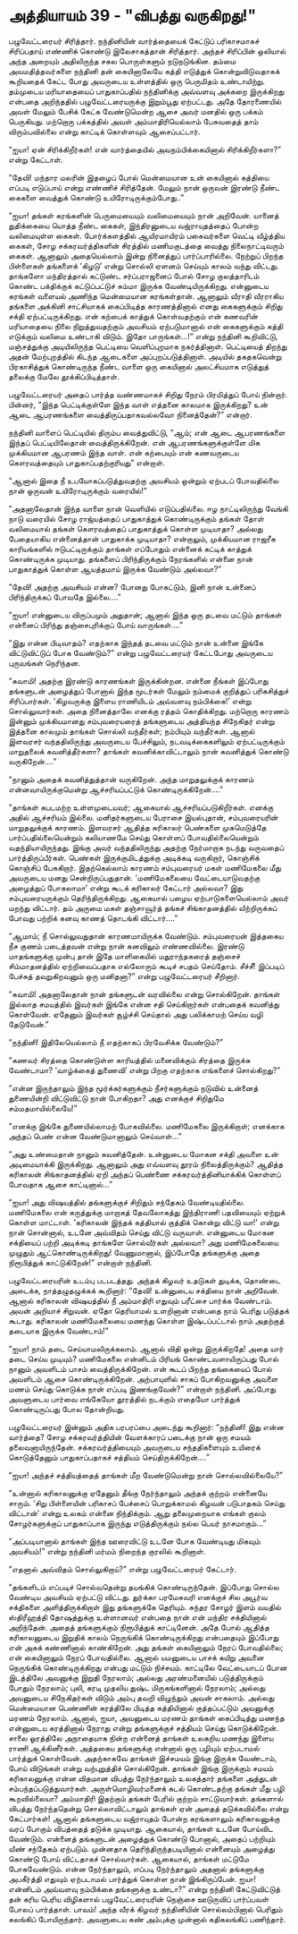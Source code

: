 # அத்தியாயம் 39 - "விபத்து வருகிறது!"

பழுவேட்டரையர் சிரித்தார். நந்தினியின் வார்த்தையைக் கேட்டுப் பரிகாசமாகச் சிரிப்பதாய் எண்ணிக் கொண்டு இலேசாகத்தான் சிரித்தார். அந்தச் சிரிப்பின் ஒலியால் அந்த அறையும் அதிலிருந்த சகல பொருள்களும் நடுநடுங்கின. தம்மை அவமதித்தவர்களை நந்தினி தன் கையினாலேயே கத்தி எடுத்துக் கொன்றுவிடுவதாகக் கூறியதைக் கேட்ட போது அவருடைய உள்ளத்தில் ஒரு பெருமிதம் உண்டாயிற்று. தம்முடைய மரியாதையைப் பாதுகாப்பதில் நந்தினிக்கு அவ்வளவு அக்கறை இருக்கிறது என்பதை அறிந்ததில் பழுவேட்டரையருக்கு இறும்பூது ஏற்பட்டது. அதே தோரணையில் அவள் மேலும் பேசிக் கேட்க வேண்டுமென்ற ஆசை அவர் மனதில் ஒரு பக்கம் பெருகியது. மற்றொரு பக்கத்தில் அவள் அம்மாதிரியெல்லாம் பேசுவதைத் தாம் விரும்பவில்லை என்று காட்டிக் கொள்ளவும் ஆசைப்பட்டார்.

&#8220;ஐயா! ஏன் சிரிக்கிறீர்கள்! என் வார்த்தையில் அவநம்பிக்கையினால் சிரிக்கிறீர்களா?&#8221; என்று கேட்டாள்.

&#8220;தேவி! மந்தார மலரின் இதழைப் போல் மென்மையான உன் கையினால் கத்தியை எப்படி எடுப்பாய் என்று எண்ணிச் சிரித்தேன். மேலும் நான் ஒருவன் இரண்டு நீண்ட கைகளை வைத்துக் கொண்டு உயிரோடிருக்கும்போது..&#8221;

&#8220;ஐயா! தங்கள் கரங்களின் பெருமையையும் வலிமையையும் நான் அறிவேன். யானைத் துதிக்கையை யொத்த நீண்ட கைகள், இந்திரனுடைய வஜ்ராயுதத்தைப் போன்ற வலிமையுள்ள கைகள். போர்க்களத்தில் ஆயிரமாயிரம் பகைவர்களை வெட்டி வீழ்த்திய கைகள், சோழ சக்கரவர்த்திகளின் சிரத்தில் மணிமகுடத்தை வைத்து நிலைநாட்டிவரும் கைகள். ஆனாலும் அதையெல்லாம் இன்று நினைத்துப் பார்ப்பாரில்லை. நேற்றுப் பிறந்த பிள்ளைகள் தங்களைக் &#8216;கிழடு&#8217; என்று சொல்லி ஏளனம் செய்யும் காலம் வந்து விட்டது. தாங்களோ மந்திரத்தால் கட்டுண்ட சர்ப்பராஜனைப் போல் சோழ குலத்தாரிடம் கொண்ட பக்திக்குக் கட்டுப்பட்டுச் சும்மா இருக்க வேண்டியிருக்கிறது. என்னுடைய கரங்கள் வளையல் அணிந்த மென்மையான கரங்கள்தான். ஆனாலும் வீராதி வீரராகிய தங்களை அக்கினி சாட்சியாகக் கைப்பிடித்த காரணத்தினால் எனது கைகளுக்கும் சிறிது சக்தி ஏற்பட்டிருக்கிறது. என் கற்பைக் காத்துக் கொள்வதற்கும் என் கணவரின் மரியாதையை நிலை நிறுத்துவதற்கும் அவசியம் ஏற்படுமானால் என் கைகளுக்கும் கத்தி எடுக்கும் வலிமை உண்டாகி விடும். இதோ பாருங்கள்&#8230;!&#8221; என்று நந்தினி கூறிவிட்டு, மஞ்சத்துக்கு அடியிலிருந்த பெட்டியை வெளிப்புறமாக நகர்த்தினாள். பெட்டியைத் திறந்து அதன் மேற்புறத்தில் கிடந்த ஆடைகளை அப்புறப்படுத்தினாள். அடியில் தகதகவென்று பிரகாசித்துக் கொண்டிருந்த நீண்ட வாளை ஒரு கையினால் அலட்சியமாக எடுத்துத் தலைக்கு மேலே தூக்கிப்பிடித்தாள்.

பழுவேட்டரையர் அதைப் பார்த்த வண்ணமாகச் சிறிது நேரம் பிரமித்துப் போய் நின்றார். பின்னர், &#8220;இந்த பெட்டிக்குள்ளே இந்த வாள் எத்தனை காலமாக இருக்கிறது? உன் ஆடை ஆபரணங்களை வைத்திருப்பதாகவல்லவோ நினைத்தேன்?&#8221; என்றார்.

நந்தினி வாளைப் பெட்டியில் திரும்ப வைத்துவிட்டு, &#8220;ஆம்; என் ஆடை ஆபரணங்களை இந்தப் பெட்டியிலேதான் வைத்திருக்கிறேன். என் ஆபரணங்களுக்குள்ளே மிக முக்கியமான ஆபரணம் இந்த வாள். என் கற்பையும் என் கணவருடைய கௌரவத்தையும் பாதுகாப்பதற்குரியது&#8221; என்றாள்.

&#8220;ஆனால் இதை நீ உபயோகப்படுத்துவதற்கு அவசியம் ஒன்றும் ஏற்படப் போவதில்லை நான் ஒருவன் உயிரோடிருக்கும் வரையில்!&#8221;

&#8220;அதனாலேதான் இந்த வாளை நான் வெளியில் எடுப்பதில்லை. ஈழ நாட்டிலிருந்து வேங்கி நாடு வரையில் சோழ ராஜ்யத்தைப் பாதுகாத்துக் கொண்டிருக்கும் தங்கள் தோள் வலிமையால் தங்கள் கௌரவத்தைப் பாதுகாத்துக் கொள்ள முடியாதா? அல்லது பேதையாகிய என்னைத்தான் பாதுகாக்க முடியாதா? என்றாலும், முக்கியமான ராஜரீக காரியங்களில் ஈடுபட்டிருக்கும் தாங்கள் எப்போதும் என்னைக் கட்டிக் காத்துக் கொண்டிருக்க முடியாது. தங்களைப் பிரிந்திருக்கும் நேரங்களில் என்னை நான் பாதுகாத்துக் கொள்ள ஆயத்தமாய் இருக்க வேண்டும் அல்லவா?&#8221;

&#8220;தேவி! அதற்கு அவசியம் என்ன? போனது போகட்டும், இனி நான் உன்னைப் பிரிந்திருக்கப் போவதே இல்லை&#8230;.&#8221;

&#8220;ஐயா! என்னுடைய விருப்பமும் அதுதான்; ஆனால் இந்த ஒரு தடவை மட்டும் தாங்கள் என்னைப் பிரிந்து தஞ்சைபுரிக்குப் போய் வாருங்கள்&#8230;.&#8221;

&#8220;இது என்ன பிடிவாதம்? எதற்காக இந்தத் தடவை மட்டும் நான் உன்னை இங்கே விட்டுவிட்டுப் போக வேண்டும்?&#8221; என்று பழுவேட்டரையர் கேட்டபோது அவருடைய புருவங்கள் நெரிந்தன.

&#8220;சுவாமி! அதற்கு இரண்டு காரணங்கள் இருக்கின்றன. என்னை நீங்கள் இப்போது தங்களுடன் அழைத்துப் போனால் இந்த மூடர்கள் மேலும் நம்மைக் குறித்துப் பரிகசித்துச் சிரிப்பார்கள். &#8216;கிழவருக்கு இளைய ராணியிடம் அவ்வளவு நம்பிக்கை!&#8217; என்று சொல்லுவார்கள். அதை நினைத்தாலே எனக்கு ரத்தம் கொதிக்கிறது. மற்றொரு காரணம் இன்னும் முக்கியமானது சம்புவரையரைத் தங்களுடைய அத்தியந்த சிநேகிதர் என்று இத்தனை காலமும் தாங்கள் சொல்லி வந்தீர்கள்; நம்பியும் வந்தீர்கள். ஆனால் இளவரசர் வந்ததிலிருந்து அவருடைய பேச்சிலும், நடவடிக்கைகளிலும் ஏற்பட்டிருக்கும் மாறுதலைக் கவனித்தீர்களா? தாங்கள் கவனிக்காவிட்டாலும் நான் கவனித்துக் கொண்டு வருகிறேன்&#8230;.&#8221;

&#8220;நானும் அதைக் கவனித்துத்தான் வருகிறேன். அந்த மாறுதலுக்குக் காரணம் என்னவாயிருக்குமென்று ஆச்சரியப்பட்டுக் கொண்டிருக்கிறேன்&#8230;.&#8221;

&#8220;தாங்கள் கபடமற்ற உள்ளமுடையவர்; ஆகையால் ஆச்சரியப்படுகிறீர்கள். எனக்கு அதில் ஆச்சரியம் இல்லை. மனிதர்களுடைய பேராசை இயல்புதான், சம்புவரையரின் மாறுதலுக்குக் காரணம். இளவரசர் ஆதித்த கரிகாலர் பெண்களை முகமெடுத்தே பார்ப்பதில்லையென்றும் கலியாணமே செய்து கொள்ளப் போவதில்லையென்றும் வதந்தியாயிருந்தது. இங்கு அவர் வந்ததிலிருந்து அதற்கு நேர்மாறாக நடந்து வருவதைப் பார்த்திருப்பீர்கள். பெண்கள் இருக்குமிடத்துக்கு அடிக்கடி வருகிறார், கொஞ்சிக் கொஞ்சிப் பேசுகிறார். இதற்கெல்லாம் காரணம் சம்புவரையர் மகள் மணிமேகலை மீது அவருடைய மனது சென்றிருப்பதுதான். &#8216;மணிமேகலையை வேட்டையாடுவதற்கு அழைத்துப் போகலாமா&#8217; என்று கூடக் கரிகாலர் கேட்டார் அல்லவா? இது சம்புவரையருக்கும் தெரிந்திருக்கிறது. ஆகையால் பழைய ஏற்பாடுகளையெல்லாம் அவர் மறந்து விட்டார். தம் அருமை மகள் தஞ்சாவூர்த் தங்கச் சிங்காதனத்தில் வீற்றிருக்கப் போவது பற்றிக் கனவு காணத் தொடங்கி விட்டார்&#8230;.&#8221;

&#8220;ஆமாம்; நீ சொல்லுவதுதான் காரணமாயிருக்க வேண்டும். சம்புவரையன் இத்தகைய நீச குணம் படைத்தவன் என்று நான் கனவிலும் எண்ணவில்லை. இரண்டு மாதங்களுக்கு முன்பு தான் இதே மாளிகையில் மதுராந்தகரைத் தஞ்சைச் சிம்மாதனத்தில் ஏற்றிவைப்பதாக எல்லோரும் கூடிச் சபதம் செய்தோம். சீச்சீ! இப்படிப் பேச்சுத் தவறுகிறவனும் ஒரு மனிதனா?&#8221; என்று பழுவேட்டரையர் சீறினார்.

&#8220;சுவாமி! அதனாலேதான் நான் தங்களுடன் வரவில்லை என்று சொல்கிறேன். தாங்கள் இல்லாத சமயத்தில் இவர்கள் இங்கே என்ன சதி செய்கிறார்கள் என்பதைக் கவனித்து கொள்வேன். ஏதேனும் இவர்கள் சூழ்ச்சி செய்தால் அது பலிக்காமற் செய்ய வழி தேடுவேன்.&#8221;

&#8220;நந்தினி! இதிலேயெல்லாம் நீ எதற்காகப் பிரவேசிக்க வேண்டும்?&#8221;

&#8220;கணவர் சிரத்தை கொண்டுள்ள காரியத்தில் மனைவிக்கும் சிரத்தை இருக்க வேண்டாமா? &#8216;வாழ்க்கைத் துணைவி&#8217; என்று பிறகு எதற்காக எங்களைச் சொல்கிறது?&#8221;

&#8220;என்ன இருந்தாலும் இந்த மூர்க்கர்களுக்கும் நீசர்களுக்கும் நடுவில் உன்னைத் துணையின்றி விட்டுவிட்டு நான் போகிறதா? அது எனக்குச் சிறிதுமே சம்மதமாயில்லையே!&#8221;

&#8220;எனக்கு இங்கே துணையில்லாமற் போகவில்லை. மணிமேகலை இருக்கிறாள்; எனக்காக அந்தப் பெண் என்ன வேண்டுமானாலும் செய்வாள்&#8230;&#8221;

&#8220;அது உண்மைதான் நானும் கவனித்தேன். உன்னுடைய மோகன சக்தி அவளை உன் அடிமையாக்கி இருக்கிறது. ஆனாலும் அது எவ்வளவு தூரம் நிலைத்திருக்கும்? ஆதித்த கரிகாலன் சிங்காதனத்தில் ஏறி அந்தப் பெண்ணை சக்கரவர்த்தினியாக்கிக் கொள்ளப் போவதாக ஆசை காட்டினால்&#8230;&#8221;

&#8220;ஐயா! அது விஷயத்தில் தங்களுக்குச் சிறிதும் சந்தேகம் வேண்டியதில்லை. மணிமேகலை என் கருத்துக்கு மாறாகத் தேவலோகத்து இந்திராணி பதவியையும் ஏற்றுக் கொள்ள மாட்டாள். &#8216;கரிகாலன் இந்தக் கத்தியால் குத்திக் கொன்று விட்டு வா!&#8217; என்று நான் சொன்னால், உடனே அவ்விதம் செய்து விட்டு வருவாள். என்னுடைய மோகன சக்தியைப் பற்றி அடிக்கடி தாங்களே சொல்வீர்கள் அல்லவா? அது மணிமேகலையை முழுதும் ஆட்கொண்டிருக்கிறது! வேணுமானால், இப்போதே தங்களுக்கு அதை நிரூபித்துக் காட்டுகிறேன்!&#8221; என்றாள் நந்தினி.

பழுவேட்டரையரின் உடம்பு படபடத்தது. அந்தக் கிழவர் உதடுகள் துடிக்க, தொண்டை அடைக்க, நாத்தழுதழுக்கக் கூறினார்: &#8220;தேவி! உன்னுடைய சக்தியை நான் அறிவேன். ஆனால் கரிகாலன் விஷயத்தில் நீ அம்மாதிரி எதுவும் பரீட்சை பார்க்க வேண்டாம். அவன் அறியாச் சிறுவன். ஏதோ தெரியாமல் உளறினான் என்பதை நாம் பெரிது படுத்தக் கூடாது. கரிகாலன் மணிமேகலையை மணந்து கொள்ள இஷ்டப்பட்டால் நாம் அதற்குத் தடையாக இருக்க வேண்டாம்!&#8221;

&#8220;ஐயா! நாம் தடை செய்யாமலிருக்கலாம். ஆனால் விதி ஒன்று இருக்கிறதே! அதை யார் தடை செய்ய முடியும்? மணிமேகலை என்னிடம் பிரியங் கொண்டவளாயிருப்பது போல் நானும் அவளிடம் பாசம் வைத்திருக்கிறேன். என் கூடப் பிறந்த தங்கையைப் போல் அவளிடம் ஆசை கொண்டிருக்கிறேன். அற்பாயுளில் சாகப் போகிறவனுக்கு அவளை மணம் செய்து கொடுக்க நான் எப்படி இணங்குவேன்?&#8221; என்றாள் நந்தினி. அப்போது அவளுடைய பார்வை எங்கேயோ தூரத்தில் நடக்கும் எதையோ பார்த்துக் கொண்டிருப்பது போல தோன்றியது.

பழுவேட்டரையர் இன்னும் அதிக பரபரப்பை அடைந்து கூறினார்: &#8220;நந்தினி! இது என்ன வார்த்தை? சோழ சக்கரவர்த்தியின் வேளக்காரப் படைக்கு நான் ஒரு சமயம் தலைவனாயிருந்தேன். சக்கரவர்த்தியையும் அவருடைய சந்ததிகளையும் உயிரைக் கொடுத்தேனும் பாதுகாப்பதாகச் சத்தியம் செய்திருக்கிறேன்&#8230;.&#8221;

&#8220;ஐயா! அந்தச் சத்தியத்தைத் தாங்கள் மீற வேண்டுமென்று நான் சொல்லவில்லையே?&#8221;

&#8220;உன்னால் கரிகாலனுக்கு ஏதேனும் தீங்கு நேர்ந்தாலும் அந்தக் குற்றம் என்னையே சாரும். &#8216;சிறு பிள்ளையின் பரிகாசப் பேச்சைப் பொறுக்காமல் கிழவன் படுபாதகம் செய்து விட்டான்&#8217; என்று உலகம் என்னை நிந்திக்கும். ஆறு தலைமுறையாக எங்கள் குலம் சோழர்களுக்குப் பாதுகாப்பாக இருந்து எடுத்திருக்கும் நல்ல பெயர் நாசமாகும்&#8230;&#8221;

&#8220;அப்படியானால் தாங்கள் இந்த ஊரைவிட்டு உடனே போக வேண்டியது மிகவும் அவசியம்!&#8221; என்று நந்தினி மர்மம் நிறைந்த குரலில் கூறினாள்.

&#8220;எதனால் அவ்விதம் சொல்லுகிறாய்?&#8221; என்று பழுவேட்டரையர் கேட்டார்.

&#8220;தங்களிடம் எப்படிச் சொல்வதென்று தயங்கிக் கொண்டிருந்தேன். இப்போது சொல்ல வேண்டிய அவசியம் ஏற்பட்டு விட்டது. துர்க்கா பரமேசுவரி எனக்குச் சில அபூர்வ சக்திகளை அளித்திருக்கிறாள் இது தங்களுக்கே தெரியும். சுந்தர சோழர் இளம் வயதில் ஸ்திரீஹத்தி தோஷத்துக்கு உள்ளானவர் என்பதை நான் என் மந்திர சக்தியினால் அறிந்தேன். அதைத் தங்களுக்கும் நிரூபித்துக் காட்டினேன். அதே போல் ஆதித்த கரிகாலனுடைய இறுதிக் காலம் நெருங்கிக் கொண்டிருக்கிறது என்பதையும் இப்போது என் அகக் கண்ணினால் காண்கிறேன். அது தங்கள் கையினாலும் நேரப் போவதில்லை; என் கையினாலும் நேரப் போவதில்லை. ஆனால் யமனுடைய பாசக் கயிறு அவனை நெருங்கிக் கொண்டிருக்கிறது என்பது மட்டும் நிச்சயம். காட்டிலே வேட்டையாடப் போன இடத்திலே அவனுக்கு இறுதி நேரலாம்; அல்லது அரண்மனையில் படுத்திருக்கும் போதும் நேரலாம்; புலி, கரடி முதலிய துஷ்ட மிருகங்களினால் நேரலாம்; அல்லது அவனுடைய சிநேகிதர்கள் விடும் அம்பு தவறி விழுந்தும் அவன் சாகலாம். அல்லது மென்மையான பெண்ணின் கரத்திலே பிடித்த கத்தியினால் குத்தப்பட்டும் அவனுக்கு மரணம் நேரலாம். ஆனால், ஐயா, அவனுடைய மரணம் தாங்கள் கைப்பிடித்து மணந்த என்னுடைய கரத்தினால் நேராது என்று தங்களுக்குச் சத்தியம் செய்து கொடுக்கிறேன். சாலை ஓரத்திலே அநாதையாக நின்ற என்னைத் தாங்கள் உலகறிய மணந்து இளைய ராணி ஆக்கினீர்கள். அத்தகைய தங்களுக்கு என்னால் ஒரு பழியும் ஏற்படாமல் பார்த்துக் கொள்வேன். அதற்காகவே தாங்கள் இச்சமயம் இங்கு இருக்க வேண்டாம், போய் விடுங்கள் என்று வற்புறுத்திச் சொல்கிறேன். தாங்கள் இங்கு இருக்கும் சமயம் கரிகாலனுக்கு என்ன விதமான விபத்து நேர்ந்தாலும் உலகத்தார் தங்களை அத்துடன் சம்பந்தப்படுத்துவார்கள். அருள்மொழிவர்மனைக் கடல் கொண்டதற்கு தங்கள் மீது பழி கூறவில்லையா? அம்மாதிரி இதற்கும் தங்கள் பேரில் குற்றம் சாட்டுவார்கள். தங்களால் விபத்து நேர்ந்ததென்று சொல்லாவிட்டாலும் தாங்கள் ஏன் அதைத் தடுக்கவில்லை என்று கேட்பார்கள்! ஆனால் தங்களுடைய வஜ்ராயுதம் போன்ற கரங்களாலும் கரிகாலனுக்கு வரப் போகும் விபத்தைத் தடுக்க முடியாது. ஆகையால், தாங்கள் உடனே போய்விட வேண்டும். என்னைத் தங்களுடன் அழைத்துக் கொண்டு போனால், அதைப் பற்றியும் வீண் சந்தேகம் ஏற்படும். முன்னதாக தெரிந்திருந்தபடியினால் என்னையும் அழைத்து கொண்டு போய் விட்டதாகச் சொல்வார்கள். ஆகையால், தாங்கள் மட்டுமே போகவேண்டும். என்ன நேர்ந்தாலும், எப்படி நேர்ந்தாலும் அதனால் தங்களுக்கு அபகீர்த்தி எதுவும் ஏற்படாமல் பார்த்துக் கொள்ள நான் இங்கிருப்பேன். ஐயா! என்னிடம் அவ்வளவு நம்பிக்கை தங்களுக்கு உண்டா?&#8221; என்று நந்தினி கேட்டுவிட்டுத் தன் கரிய பெரிய விழிகளால் பழுவேட்டரையரின் நெஞ்சை ஊடுருவிப் பார்ப்பவள் போலப் பார்த்தாள். பாவம்! அந்த வீரக் கிழவர் நந்தினியின் சொல்லம்பினால் பெரிதும் கலங்கிப் போயிருந்தார். அவளுடைய கண் அம்புக்கு முன்னால் கதிகலங்கிப் பணிந்தார்.